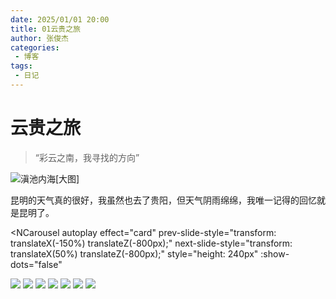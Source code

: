 ```yaml
---
date: 2025/01/01 20:00
title: 01云贵之旅
author: 张俊杰
categories:
 - 博客
tags:
 - 日记
---
```


# 云贵之旅
> “彩云之南，我寻找的方向”

![滇池内海[大图]](https://gitee.com/zhangjunjiee/article-images/raw/master/images/202501052142179.png)

昆明的天气真的很好，我虽然也去了贵阳，但天气阴雨绵绵，我唯一记得的回忆就是昆明了。



<NCarousel autoplay
effect="card"
prev-slide-style="transform: translateX(-150%) translateZ(-800px);"
next-slide-style="transform: translateX(50%) translateZ(-800px);"
style="height: 240px"
:show-dots="false"
>
<!-- <NCarouselItem :style="{ width: '60%' }">
    <img
    class="carousel-img"
    src="https://gitee.com/zhangjunjiee/article-images/raw/master/images/_cgi-bin_mmwebwx-bin_webwxgetmsgimg1234.jpg"
    >
</NCarouselItem> -->
<NCarouselItem :style="{ width: '60%' }">
    <img
    class="carousel-img"
    src="https://gitee.com/zhangjunjiee/article-images/raw/master/images/202405121605448.jpg"
    >
</NCarouselItem>
<NCarouselItem :style="{ width: '60%' }">
    <img
    class="carousel-img"
    src="https://gitee.com/zhangjunjiee/article-images/raw/master/images/202405121548894.jpg"
    >
</NCarouselItem>
<NCarouselItem :style="{ width: '60%' }">
    <img
    class="carousel-img"
    src="https://gitee.com/zhangjunjiee/article-images/raw/master/images/202405121550406.jpg"
    >
</NCarouselItem>
<NCarouselItem :style="{ width: '60%' }">
    <img
    class="carousel-img"
    src="https://gitee.com/zhangjunjiee/article-images/raw/master/images/202405121556668.jpg"
    >
</NCarouselItem>
<NCarouselItem :style="{ width: '60%' }">
    <img
    class="carousel-img"
    src="https://gitee.com/zhangjunjiee/article-images/raw/master/images/202405121558841.jpg"
    >
</NCarouselItem>
<NCarouselItem :style="{ width: '60%' }">
    <img
    class="carousel-img"
    src="https://gitee.com/zhangjunjiee/article-images/raw/master/images/202405121559113.jpg"
    >
</NCarouselItem>
<NCarouselItem :style="{ width: '60%' }">
    <img
    class="carousel-img"
    src="https://gitee.com/zhangjunjiee/article-images/raw/master/images/202405121602070.jpg"
    >
</NCarouselItem>




</NCarousel>


<script setup>
import { NButton,NCarousel,NCard,NCarouselItem,NBackTop } from 'naive-ui'
</script>







